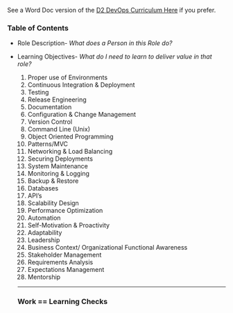 See a Word Doc version of the [D2 DevOps Curriculum Here](https://docs.google.com/document/d/11MNLok40v80ASwMjtfeBwTsf0WTHGAmJRmuDVo9qVS4/edit#heading=h.9srh6proheef) if you prefer. 


### Table of Contents

- Role Description- *What does a Person in this Role do?*
- Learning Objectives- *What do I need to learn to deliver value in that role?*
  1. Proper use of Environments
  2. Continuous Integration & Deployment
  3. Testing
  4. Release Engineering
  5. Documentation
  6. Configuration & Change Management
  7. Version Control 
  8. Command Line (Unix) 
  9. Object Oriented Programming
  10. Patterns/MVC
  11. Networking & Load Balancing
  12. Securing Deployments
  13. System Maintenance
  14. Monitoring & Logging
  15. Backup & Restore
  16. Databases
  17. API’s
  18. Scalability Design
  19. Performance Optimization
  20. Automation
  21. Self-Motivation & Proactivity
  22. Adaptability
  23. Leadership
  24. Business Context/ Organizational Functional Awareness
  25. Stakeholder Management
  26. Requirements Analysis
  27. Expectations Management
  28. Mentorship
  
  
  ----
  
  ### Work == Learning Checks


